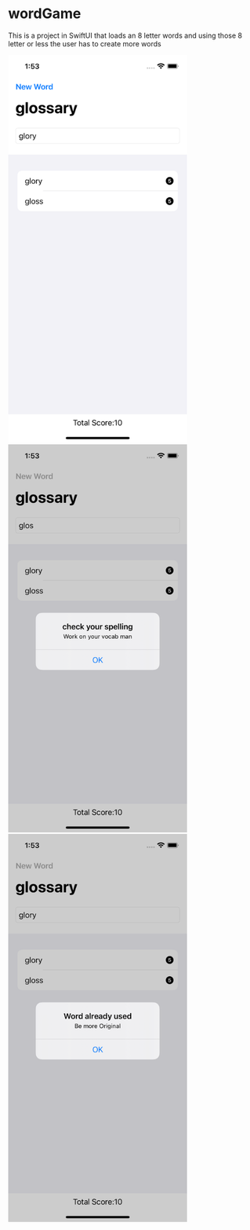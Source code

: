 # wordGame
This is a project in SwiftUI that loads an 8 letter words and using those 8 letter or less the user has to create more words

<img src="https://github.com/kunwarjaspal84/wordGame/blob/main/Simulator%20Screen%20Shot%20-%20iPhone%2012%20Pro%20-%202021-06-11%20at%2001.53.05.png"  height="790">

<img src="https://github.com/kunwarjaspal84/wordGame/blob/main/Simulator%20Screen%20Shot%20-%20iPhone%2012%20Pro%20-%202021-06-11%20at%2001.53.13.png"  height="790">

<img src="https://github.com/kunwarjaspal84/wordGame/blob/main/Simulator%20Screen%20Shot%20-%20iPhone%2012%20Pro%20-%202021-06-11%20at%2001.53.26.png"  height="790">
